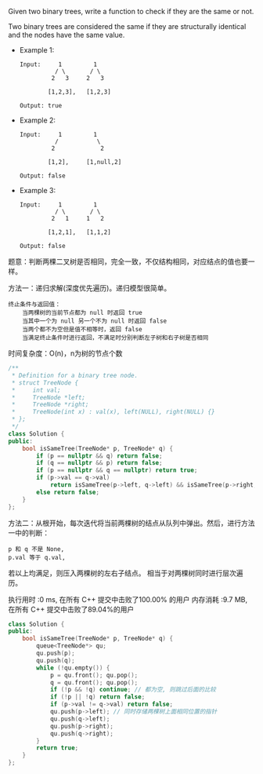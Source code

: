 Given two binary trees, write a function to check if they are the same or not.

Two binary trees are considered the same if they are structurally identical and the nodes have the same value.

- Example 1:
	```
	Input:     1         1
	          / \       / \
	         2   3     2   3
	
	        [1,2,3],   [1,2,3]
	        
	Output: true
	```
- Example 2:
	```
	Input:     1         1
	          /           \
	         2             2
	
	        [1,2],     [1,null,2]
	
	Output: false
	```
- Example 3:
	```
	Input:     1         1
	          / \       / \
	         2   1     1   2
	
	        [1,2,1],   [1,1,2]
	
	Output: false
	```
题意：判断两棵二叉树是否相同，完全一致，不仅结构相同，对应结点的值也要一样。

方法一：递归求解(深度优先遍历)。递归模型很简单。
```
终止条件与返回值：
    当两棵树的当前节点都为 null 时返回 true 
    当其中一个为 null 另一个不为 null 时返回 false 
    当两个都不为空但是值不相等时，返回 false 
    当满足终止条件时进行返回，不满足时分别判断左子树和右子树是否相同 
```
时间复杂度：O(n)，n为树的节点个数 
```cpp
/**
 * Definition for a binary tree node.
 * struct TreeNode {
 *     int val;
 *     TreeNode *left;
 *     TreeNode *right;
 *     TreeNode(int x) : val(x), left(NULL), right(NULL) {}
 * };
 */
class Solution {
public:
    bool isSameTree(TreeNode* p, TreeNode* q) {
        if (p == nullptr && q) return false;
        if (q == nullptr && p) return false;
        if (p == nullptr && q == nullptr) return true;
        if (p->val == q->val) 
            return isSameTree(p->left, q->left) && isSameTree(p->right, q->right);
        else return false;
    }
};
```
方法二：从根开始，每次迭代将当前两棵树的结点从队列中弹出。然后，进行方法一中的判断：

    p 和 q 不是 None, 
    p.val 等于 q.val,

若以上均满足，则压入两棵树的左右子结点。 相当于对两棵树同时进行层次遍历。

执行用时 :0 ms, 在所有 C++ 提交中击败了100.00% 的用户
内存消耗 :9.7 MB, 在所有 C++ 提交中击败了89.04%的用户
```cpp
class Solution {
public:
    bool isSameTree(TreeNode* p, TreeNode* q) { 
        queue<TreeNode*> qu;
        qu.push(p);
        qu.push(q);
        while (!qu.empty()) { 
            p = qu.front(); qu.pop();
            q = qu.front(); qu.pop();
            if (!p && !q) continue; // 都为空, 则跳过后面的比较
            if (!p || !q) return false;
            if (p->val != q->val) return false;
            qu.push(p->left); // 同时存储两棵树上面相同位置的指针
            qu.push(q->left);
            qu.push(p->right);
            qu.push(q->right);
        }
        return true;
    }
};
```

